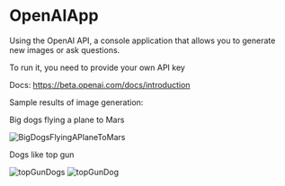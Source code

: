 # OpenAIApp

Using the OpenAI API, a console application that allows you to generate new images or ask questions. 

To run it, you need to provide your own API key

Docs: https://beta.openai.com/docs/introduction

Sample results of image generation:

Big dogs flying a plane to Mars

![BigDogsFlyingAPlaneToMars](https://user-images.githubusercontent.com/22200777/200147426-e1caf7ed-40d5-419e-9965-c123e8f8c3fb.png)

Dogs like top gun

![topGunDogs](https://user-images.githubusercontent.com/22200777/200147429-3409a721-adea-4408-8bec-0756b0c6b19f.png)
![topGunDog](https://user-images.githubusercontent.com/22200777/200147431-c8847536-ecb3-4ddc-af10-384730a5b5a4.png)
